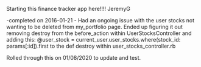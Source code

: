 Starting this finance tracker app here!!!! JeremyG

-completed on 2016-01-21 - Had an ongoing issue with the user stocks 
not wanting to be deleted from my_portfolio page. Ended up figuring it
out removing destroy from the before_action within UserStocksController 
and adding this:
@user_stock = current_user.user_stocks.where(stock_id: params[:id]).first
to the def destroy within user_stocks_controller.rb

Rolled through this on 01/08/2020 to update and test.
